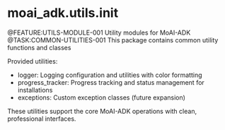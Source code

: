 # moai_adk.utils.__init__

@FEATURE:UTILS-MODULE-001 Utility modules for MoAI-ADK
@TASK:COMMON-UTILITIES-001 This package contains common utility functions and classes

Provided utilities:
- logger: Logging configuration and utilities with color formatting
- progress_tracker: Progress tracking and status management for installations
- exceptions: Custom exception classes (future expansion)

These utilities support the core MoAI-ADK operations with clean, professional interfaces.
